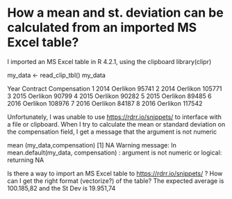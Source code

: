
# How a mean and st. deviation can be calculated from an imported MS Excel table?

I imported an MS Excel table in R 4.2.1, using  the clipboard
library(clipr)

my_data <- read_clip_tbl()
my_data

   Year    Contract Compensation
1  2014    Oerlikon        95741
2  2014    Oerlikon       105771
3  2015    Oerlikon        90799
4  2015    Oerlikon        90282
5  2015    Oerlikon        89485
6  2016    Oerlikon       108976
7  2016    Oerlikon        84187
8  2016    Oerlikon       117542

Unfortunately, I was unable to use https://rdrr.io/snippets/ to interface with a file or clipboard.
When I try to calculate the mean or standard deviation on the compensation field, I get a message that the argument is not numeric

mean (my_data,compensation)
[1] NA
Warning message:
In mean.default(my_data, compensation) :
argument is not numeric or logical: returning NA

Is there a way to import an MS Excel table to  https://rdrr.io/snippets/ ?
How can I get the right format (vectorize?) of the table?
The expected average is 100.185,82 and the St Dev is 19.951,74

        